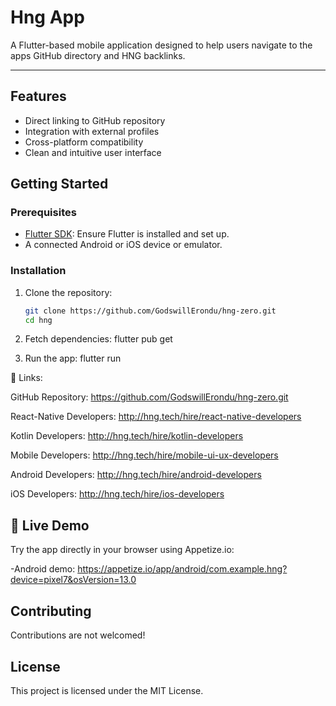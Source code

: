 
# Hng App 

A Flutter-based mobile application designed to help users navigate to the apps GitHub directory and HNG backlinks.

---

## Features

- Direct linking to GitHub repository
- Integration with external profiles
- Cross-platform compatibility
- Clean and intuitive user interface


## Getting Started

### Prerequisites

- [Flutter SDK](https://flutter.dev/docs/get-started/install): Ensure Flutter is installed and set up.
- A connected Android or iOS device or emulator.

### Installation

1. Clone the repository:
   ```bash
   git clone https://github.com/GodswillErondu/hng-zero.git
   cd hng
   
2. Fetch dependencies:
    flutter pub get

3. Run the app:
    flutter run

🔗 Links:

GitHub Repository: https://github.com/GodswillErondu/hng-zero.git

React-Native Developers: http://hng.tech/hire/react-native-developers

Kotlin Developers: http://hng.tech/hire/kotlin-developers

Mobile Developers: http://hng.tech/hire/mobile-ui-ux-developers

Android Developers: http://hng.tech/hire/android-developers

iOS Developers:  http://hng.tech/hire/ios-developers

## 📱 Live Demo

Try the app directly in your browser using Appetize.io:

-Android demo: https://appetize.io/app/android/com.example.hng?device=pixel7&osVersion=13.0


##  Contributing

Contributions are not welcomed! 

##  License

This project is licensed under the MIT License.


